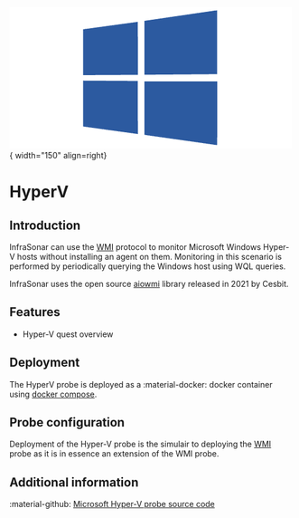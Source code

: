 ![wmi-probe](../../../images/probe_wmi.png){ width="150" align=right}

# HyperV

## Introduction

InfraSonar can use the [WMI](https://en.wikipedia.org/wiki/Windows_Management_Instrumentation) protocol to monitor Microsoft Windows Hyper-V hosts without installing an agent on them. Monitoring in this scenario is performed by periodically querying the Windows host using WQL queries.

InfraSonar uses the open source [aiowmi](https://github.com/cesbit/aiowmi) library released in 2021 by Cesbit.

## Features

* Hyper-V quest overview

## Deployment

The HyperV probe is deployed as a :material-docker: docker container using [docker compose](../appliance/docker_compose.md).

## Probe configuration

Deployment of the Hyper-V probe is the simulair to deploying the [WMI](index.md) probe as it is in essence an extension of the WMI probe.

## Additional information

:material-github: [Microsoft Hyper-V probe source code](https://github.com/infrasonar/hyperv-probe)









